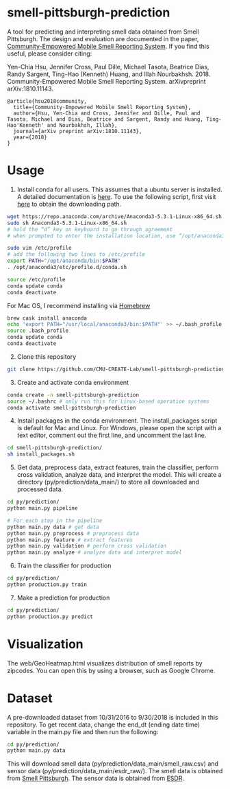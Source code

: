 # smell-pittsburgh-prediction
A tool for predicting and interpreting smell data obtained from Smell Pittsburgh. The design and evaluation are documented in the paper, [Community-Empowered Mobile Smell Reporting System](https://arxiv.org/abs/1810.11143). If you find this useful, please consider citing:<br/>

Yen-Chia Hsu, Jennifer Cross, Paul Dille, Michael Tasota, Beatrice Dias, Randy Sargent, Ting-Hao (Kenneth) Huang, and Illah Nourbakhsh. 2018. Community-Empowered Mobile Smell Reporting System. arXivpreprint arXiv:1810.11143. 
```
@article{hsu2018community,
  title={Community-Empowered Mobile Smell Reporting System},
  author={Hsu, Yen-Chia and Cross, Jennifer and Dille, Paul and Tasota, Michael and Dias, Beatrice and Sargent, Randy and Huang, Ting-Hao'Kenneth' and Nourbakhsh, Illah},
  journal={arXiv preprint arXiv:1810.11143},
  year={2018}
}
```
# Usage
1. Install conda for all users. This assumes that a ubuntu server is installed. A detailed documentation is [here](https://conda.io/docs/user-guide/getting-started.html). To use the following script, first visit [here](https://www.anaconda.com/download/#linux) to obtain the downloading path.
```sh
wget https://repo.anaconda.com/archive/Anaconda3-5.3.1-Linux-x86_64.sh # replace this with the desired path
sudo sh Anaconda3-5.3.1-Linux-x86_64.sh
# hold the “d” key on keyboard to go through agreement
# when prompted to enter the installation location, use “/opt/anaconda3”

sudo vim /etc/profile
# add the following two lines to /etc/profile
export PATH="/opt/anaconda/bin:$PATH"
. /opt/anaconda3/etc/profile.d/conda.sh

source /etc/profile
conda update conda
conda deactivate
```
For Mac OS, I recommend installing via [Homebrew](https://brew.sh/)
```sh
brew cask install anaconda
echo 'export PATH="/usr/local/anaconda3/bin:$PATH"' >> ~/.bash_profile
source .bash_profile
conda update conda
conda deactivate
```
2. Clone this repository
```sh
git clone https://github.com/CMU-CREATE-Lab/smell-pittsburgh-prediction.git
```
3. Create and activate conda environment
```sh
conda create -n smell-pittsburgh-prediction
source ~/.bashrc # only run this for Linux-based operation systems
conda activate smell-pittsburgh-prediction
```
4. Install packages in the conda environment. The install_packages script is default for Mac and Linux. For Windows, please open the script with a text editor, comment out the first line, and uncomment the last line.
```sh
cd smell-pittsburgh-prediction/
sh install_packages.sh
```
5. Get data, preprocess data, extract features, train the classifier, perform cross validation, analyze data, and interpret the model. This will create a directory (py/prediction/data_main/) to store all downloaded and processed data.
```sh
cd py/prediction/
python main.py pipeline

# For each step in the pipeline
python main.py data # get data
python main.py preprocess # preprocess data
python main.py feature # extract features
python main.py validation # perform cross validation
python main.py analyze # analyze data and interpret model
```
6. Train the classifier for production
```sh
cd py/prediction/
python production.py train
```
7. Make a prediction for production
```sh
cd py/prediction/
python production.py predict
```

# Visualization
The web/GeoHeatmap.html visualizes distribution of smell reports by zipcodes. You can open this by using a browser, such as Google Chrome.

# Dataset
A pre-downloaded dataset from 10/31/2016 to 9/30/2018 is included in this repository. To get recent data, change the end_dt (ending date time) variable in the main.py file and then run the following:
```sh
cd py/prediction/
python main.py data
```
This will download smell data (py/prediction/data_main/smell_raw.csv) and sensor data (py/prediction/data_main/esdr_raw/). The smell data is obtained from [Smell Pittsburgh](https://github.com/CMU-CREATE-Lab/smell-pittsburgh-rails/wiki/How-to-use-the-API). The sensor data is obtained from [ESDR](https://github.com/CMU-CREATE-Lab/esdr/blob/master/HOW_TO.md).
